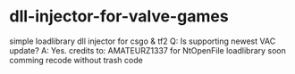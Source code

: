 # dll-injector-for-valve-games
simple loadlibrary dll injector for csgo & tf2
Q: Is supporting newest VAC update? A: Yes.
credits to: AMATEURZ1337 for NtOpenFile loadlibrary
soon comming recode without trash code
